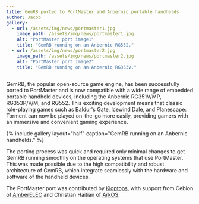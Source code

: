 ```yaml
---
title: GemRB ported to PortMaster and Anbernic portable handhelds
author: Jacob
gallery:
  - url: /assets/img/news/portmaster1.jpg
    image_path: /assets/img/news/portmaster1.jpg
    alt: "PortMaster port image1"
    title: "GemRB running on an Anbernic RG552."
  - url: /assets/img/news/portmaster2.jpg
    image_path: /assets/img/news/portmaster2.jpg
    alt: "PortMaster port image2"
    title: "GemRB running on an Anbernic RG353V."
---
```


GemRB, the popular open-source game engine, has been successfully ported to PortMaster and
is now compatible with a wide range of embedded portable handheld devices, including the
Anbernic RG351V/MP, RG353P/V/M, and RG552. This exciting development means that classic
role-playing games such as Baldur's Gate, Icewind Dale, and Planescape: Torment can now be
played on-the-go more easily, providing gamers with an immersive and convenient gaming experience.

{% include gallery layout="half" caption="GemRB running on an Anbernic handhelds." %}

The porting process was quick and required only minimal changes to get GemRB running
smoothly on the operating systems that use PortMaster. This was made possible due to
the high compatibility and robust architecture of GemRB, which integrate seamlessly
with the hardware and software of the handheld devices.

The PortMaster port was contributed by [Kloptops](https://github.com/kloptops/), with
support from Cebion of [AmberELEC](https://amberelec.org) and Christian Haitian of
[ArkOS](https://github.com/christianhaitian).
